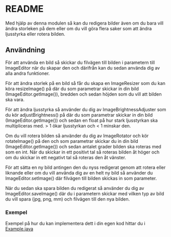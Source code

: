 # README

Med hjälp av denna modulen så kan du redigera bilder även om du bara vill ändra storleken på dem eller om du vill göra flera saker som att ändra ljusstyrka eller rotera bilden.

## Användning

För att använda en bild så skickar du filvägen till bilden i parametern till ImageEditor när du skapar den och därifrån kan du sedan använda dig av alla andra funktioner.

För att ändra storlek på en bild så får du skapa en ImageResizer som du kan köra resizeImage() på där du som parametrar skickar in din bild (ImageEditor.getImage()), bredden och sedan höjden som du vill att bilden ska vara.

För att ändra ljusstyrka så använder du dig av ImageBrightnessAdjuster som du kör adjustBrightness() på där du som parametrar skickar in din bild (ImageEditor.getImage()) och sedan en float på hur stark ljusstyrkan ska multipliceras med. > 1 ökar ljusstyrkan och < 1 minskar den.

Om du vill rotera bilden så använder du dig av ImageRotator och kör rotateImage() på den och som parametrar skickar du in din bild (ImageEditor.getImage()) och sedan antalet grader bilden ska roteras med som en int. När du skickar in ett positivt tal så roteras bilden åt höger och om du skickar in ett negativt tal så roteras den åt vänster.

För att sätta en ny bild antingen den du nyss redigerat genom att rotera eller liknande eller om du vill använda dig av en helt ny bild så använder du ImageEditor.setImage() där filvägen till bilden skickas in som parameter.

När du sedan ska spara bilden du redigerat så använder du dig av ImageEditor.saveImage() där du i parametern skickar med vilken typ av bild du vill spara (jpg, png, mm) och filvägen till den nya bilden.

### Exempel

Exempel på hur du kan implementera dett i din egen kod hittar du i [Example.java](https://github.com/Jollepolle123/L2/blob/main/app/src/main/java/org/example/app/Example.java)